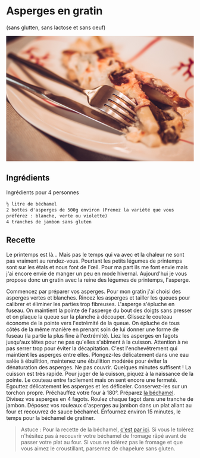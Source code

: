 # Asperges en gratin 
(sans glutten, sans lactose et sans oeuf)  

![](../img/Gratin-dasperges.jpg)

## Ingrédients
Ingrédients pour 4 personnes

    ½ litre de béchamel
    2 bottes d'asperges de 500g environ (Prenez la variété que vous préférez : blanche, verte ou violette)
    4 tranches de jambon sans gluten

## Recette
Le printemps est là… Mais pas le temps qui va avec et la chaleur ne sont pas vraiment au rendez-vous. Pourtant les petits légumes de printemps sont sur les étals et nous font de l'œil. Pour ma part ils me font envie mais j'ai encore envie de manger un peu en mode hivernal. Aujourd'hui je vous propose donc un gratin avec la reine des légumes de printemps, l'asperge.

Commencez par préparer vos asperges. Pour mon gratin j'ai choisi des asperges vertes et blanches.
Rincez les asperges et tailler les queues pour calibrer et éliminer les parties trop fibreuses. L'asperge s'épluche en fuseau. On maintient la pointe de l'asperge du bout des doigts sans presser et on plaque la queue sur la planche à découper. Glissez le couteau économe de la pointe vers l'extrémité de la queue. On épluche de tous côtés de la même manière en prenant soin de lui donner une forme de fuseau (la partie la plus fine à l'extrémité). Liez les asperges en fagots jusqu'aux têtes pour ne pas qu'elles s'abîment à la cuisson. Attention à ne pas serrer trop pour éviter la décapitation. C'est l'enchevêtrement qui maintient les asperges entre elles. Plongez-les délicatement dans une eau salée à ébullition, maintenez une ébullition modérée pour éviter la dénaturation des asperges. Ne pas couvrir. Quelques minutes suffisent ! La cuisson est très rapide. Pour juger de la cuisson, piquez à la naissance de la pointe. Le couteau entre facilement mais on sent encore une fermeté. Égouttez délicatement les asperges et les déficeler. Conservez-les sur un torchon propre.
Préchauffez votre four à 180°.
Préparez [la béchamel](../sauces/Sauce-bechamel.md).
Divisez vos asperges en 4 fagots. Roulez chaque fagot dans une tranche de jambon. Déposez vos rouleaux d'asperges au jambon dans un plat allant au four et recouvrez de sauce béchamel. Enfournez environ 15 minutes, le temps pour la béchamel de gratiner.

> Astuce : Pour la recette de la béchamel, [c'est par ici](../sauces/Sauce-bechamel.md). Si vous le tolérez n'hésitez pas à recouvrir votre béchamel de fromage râpé avant de passer votre plat au four. Si vous ne tolérez pas le fromage et que vous aimez le croustillant, parsemez de chapelure sans gluten.
